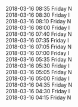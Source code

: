 2018-03-16 08:35 Friday  N  
2018-03-16 08:30 Friday  I  
2018-03-16 08:10 Friday  N  
2018-03-16 08:00 Friday  I  
2018-03-16 07:40 Friday  N  
2018-03-16 07:35 Friday  I  
2018-03-16 07:05 Friday  N  
2018-03-16 07:00 Friday  I  
2018-03-16 05:35 Friday  N  
2018-03-16 05:30 Friday  I  
2018-03-16 05:05 Friday  N  
2018-03-16 05:00 Friday  I  
2018-03-16 04:35 Friday  N  
2018-03-16 04:30 Friday  I  
2018-03-16 04:15 Friday  N  
